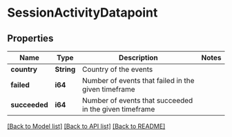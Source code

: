 # SessionActivityDatapoint

## Properties

Name | Type | Description | Notes
------------ | ------------- | ------------- | -------------
**country** | **String** | Country of the events | 
**failed** | **i64** | Number of events that failed in the given timeframe | 
**succeeded** | **i64** | Number of events that succeeded in the given timeframe | 

[[Back to Model list]](../README.md#documentation-for-models) [[Back to API list]](../README.md#documentation-for-api-endpoints) [[Back to README]](../README.md)


